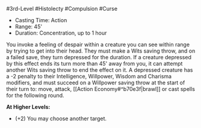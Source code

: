 #3rd-Level #Histolecty #Compulsion #Curse 

- Casting Time: Action
- Range: 45'
- Duration: Concentration, up to 1 hour  

You invoke a feeling of despair within a creature you can see within range by trying to get into their head. They must make a Wits saving throw, and on a failed save, they turn depressed for the duration. If a creature depressed by this effect ends its turn more than 45' away from you, it can attempt another Wits saving throw to end the effect on it. 
A depressed creature has a -2 penalty to their Intelligence, Willpower, Wisdom and Charisma modifiers, and must succeed on a Willpower saving throw at the start of their turn to: move, attack, [[Action Economy#^b70e3f|brawl]] or cast spells for the following round.
 
**At Higher Levels:** 
* (+2) You may choose another target.